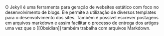 ---
---

O Jekyll é uma ferramenta para geração de websites estático com foco no desenvolvimento de blogs. Ele permite a utilização de diversos templates para o desenvolvimento dos sites. Também é possível escrever postagens em arquivos markdown e assim facilitar o processo de entrega dos artigos uma vez que o [[Obsidian]] também trabalha com arquivos Markdown. 